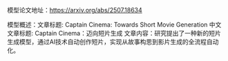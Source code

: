 模型论文地址：https://arxiv.org/abs/2507.18634

模型概述：文章标题: Captain Cinema: Towards Short Movie Generation
中文文章标题: Captain Cinema：迈向短片生成
文章内容：研究提出了一种新的短片生成模型，通过AI技术自动创作短片，实现从故事构思到影片生成的全流程自动化。
